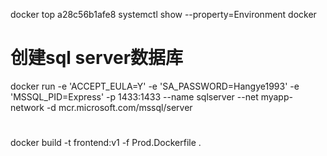docker top a28c56b1afe8
systemctl show --property=Environment docker
# 创建sql server数据库
docker run -e 'ACCEPT_EULA=Y' -e 'SA_PASSWORD=Hangye1993' -e  'MSSQL_PID=Express' -p 1433:1433 --name sqlserver --net myapp-network   -d mcr.microsoft.com/mssql/server

# 
docker build -t frontend:v1 -f Prod.Dockerfile .